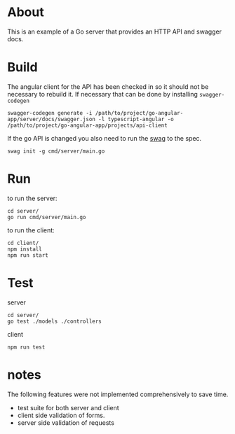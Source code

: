 # About

This is an example of a Go server that provides an HTTP API and swagger docs.


# Build

The angular client for the API has been checked in so it should not be necessary to
rebuild it. If necessary that can be done by installing `swagger-codegen`

```
swagger-codegen generate -i /path/to/project/go-angular-app/server/docs/swagger.json -l typescript-angular -o /path/to/project/go-angular-app/projects/api-client
```

If the go API is changed you also need to run the [swag](https://github.com/swaggo/swag) to the spec.


```
swag init -g cmd/server/main.go
```

# Run

to run the server:

```
cd server/
go run cmd/server/main.go

```

to run the client:

```
cd client/
npm install
npm run start
```

# Test

server

```
cd server/
go test ./models ./controllers
```

client

```
npm run test
```

# notes

The following features were not implemented comprehensively to save time.

* test suite for both server and client
* client side validation of forms.
* server side validation of requests
